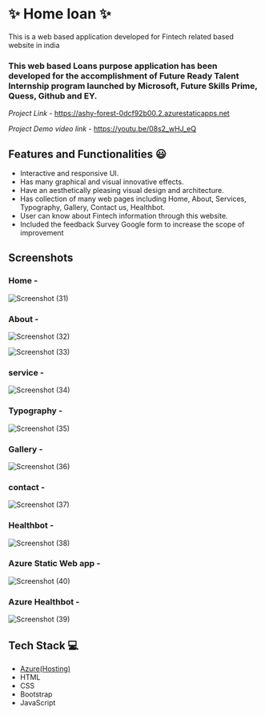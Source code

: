 # ✨ Home loan  ✨

This is a web based application developed for Fintech related based website in india

### This web based Loans purpose application has been developed for the accomplishment of Future Ready Talent Internship program launched by Microsoft, Future Skills Prime, Quess, Github and EY.


*Project Link* -  https://ashy-forest-0dcf92b00.2.azurestaticapps.net

*Project Demo video link*  -  https://youtu.be/08s2_wHJ_eQ


## Features and Functionalities 😃

- Interactive and responsive UI.
- Has many graphical and visual innovative effects.
- Have an aesthetically pleasing visual design and architecture.
- Has collection of many web pages including Home, About, Services, Typography, Gallery, Contact us, Healthbot.
- User can know about Fintech information through this website.
- Included the feedback Survey Google form to increase the scope of improvement 

## Screenshots

 

### Home -
![Screenshot (31)](https://user-images.githubusercontent.com/120080193/208038971-42bc0f9d-2646-4d17-bd11-d0b811a1e07c.png)





   

### About -
![Screenshot (32)](https://user-images.githubusercontent.com/120080193/208039252-1ba43413-9de4-4fc0-87b1-4c5e179c26f1.png)

![Screenshot (33)](https://user-images.githubusercontent.com/120080193/208039262-51923dc7-6059-44b0-a3b1-ad38670c52b4.png)








### service -



![Screenshot (34)](https://user-images.githubusercontent.com/120080193/208039761-de59d199-017d-41c7-b35b-c5a72e45474b.png)











### Typography - 
![Screenshot (35)](https://user-images.githubusercontent.com/120080193/208039802-9d75cc33-fcd4-4d9b-a53c-43505a28e93b.png)














### Gallery -



![Screenshot (36)](https://user-images.githubusercontent.com/120080193/208039817-c677084c-e6f1-415e-b4c3-fc9fd7f5cd50.png)













### contact -


![Screenshot (37)](https://user-images.githubusercontent.com/120080193/208039849-4add04b6-cad9-446c-81ff-5ffa3f10bc05.png)














### Healthbot -




![Screenshot (38)](https://user-images.githubusercontent.com/120080193/208039867-8bef52f2-7bba-41cc-bfb5-84cd22d31932.png)











### Azure Static Web app -





![Screenshot (40)](https://user-images.githubusercontent.com/120080193/208040638-fa4ace25-fa3f-41b3-92fc-19ea50159e4b.png)










### Azure Healthbot -



![Screenshot (39)](https://user-images.githubusercontent.com/120080193/208039901-e8eafd95-75c2-4a91-9f83-ac8abbd62cb7.png)











## Tech Stack 💻

- [Azure(Hosting)](https://azure.microsoft.com/en-in/features/azure-portal/)
- HTML
- CSS
- Bootstrap
- JavaScript
